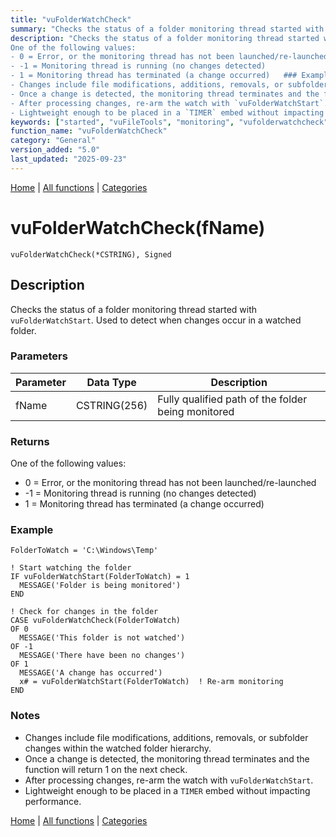 ```yaml
---
title: "vuFolderWatchCheck"
summary: "Checks the status of a folder monitoring thread started with `vuFolderWatchStart`."
description: "Checks the status of a folder monitoring thread started with `vuFolderWatchStart`. Used to detect when changes occur in a watched folder. ### Parameters ### Returns
One of the following values:  
- 0 = Error, or the monitoring thread has not been launched/re-launched  
- -1 = Monitoring thread is running (no changes detected)  
- 1 = Monitoring thread has terminated (a change occurred)   ### Example ### Notes
- Changes include file modifications, additions, removals, or subfolder changes within the watched folder hierarchy.  
- Once a change is detected, the monitoring thread terminates and the function will return 1 on the next check.  
- After processing changes, re-arm the watch with `vuFolderWatchStart`.  
- Lightweight enough to be placed in a `TIMER` embed without impacting performance. [Home](../index.md) | [All functions](index.md) | [Categories](../categories/index.md)"
keywords: ["started", "vuFileTools", "monitoring", "vufolderwatchcheck", "status", "general", "thread", "folder", "vufolderwatchstart", "Clarion", "with", "checks"]
function_name: "vuFolderWatchCheck"
category: "General"
version_added: "5.0"
last_updated: "2025-09-23"
---
```


[Home](../index.md) | [All functions](index.md) | [Categories](../categories/index.md)

# vuFolderWatchCheck(fName)

```Prototype
vuFolderWatchCheck(*CSTRING), Signed
```


## Description
Checks the status of a folder monitoring thread started with `vuFolderWatchStart`. Used to detect when changes occur in a watched folder.

### Parameters

| Parameter | Data Type    | Description                                                   |
|-----------|--------------|---------------------------------------------------------------|
| fName     | CSTRING(256) | Fully qualified path of the folder being monitored            |

### Returns
One of the following values:  
- 0 = Error, or the monitoring thread has not been launched/re-launched  
- -1 = Monitoring thread is running (no changes detected)  
- 1 = Monitoring thread has terminated (a change occurred)  

### Example

```Clarion
FolderToWatch = 'C:\Windows\Temp'

! Start watching the folder
IF vuFolderWatchStart(FolderToWatch) = 1
  MESSAGE('Folder is being monitored')
END

! Check for changes in the folder
CASE vuFolderWatchCheck(FolderToWatch)
OF 0
  MESSAGE('This folder is not watched')
OF -1
  MESSAGE('There have been no changes')
OF 1
  MESSAGE('A change has occurred')
  x# = vuFolderWatchStart(FolderToWatch)  ! Re-arm monitoring
END
```

### Notes
- Changes include file modifications, additions, removals, or subfolder changes within the watched folder hierarchy.  
- Once a change is detected, the monitoring thread terminates and the function will return 1 on the next check.  
- After processing changes, re-arm the watch with `vuFolderWatchStart`.  
- Lightweight enough to be placed in a `TIMER` embed without impacting performance.

[Home](../index.md) | [All functions](index.md) | [Categories](../categories/index.md)
